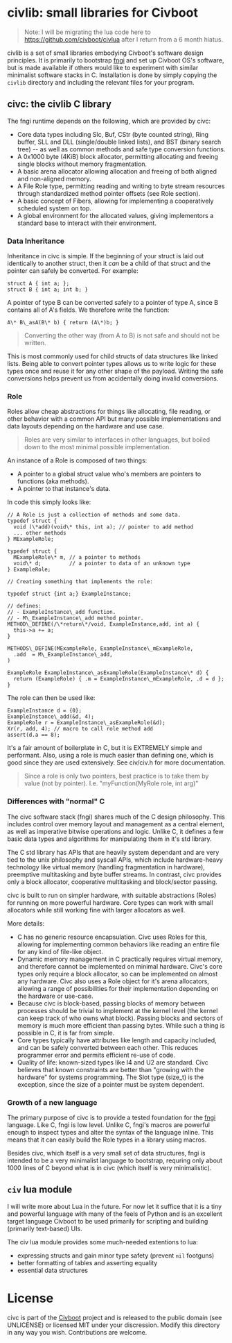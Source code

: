 # civlib: small libraries for Civboot

> Note: I will be migrating the lua code here to https://github.com/civboot/civlua
> after I return from a 6 month hiatus.

civlib is a set of small libraries embodying Civboot's software design
principles. It is primarily to bootstrap [fngi](https://github.com/civboot/fngi)
and set up Civboot OS's software, but is
made available if others would like to experiment with similar minimalist
software stacks in C. Installation is done by simply copying the `civlib`
directory and including the relevant files for your program.

## civc: the civlib C library

The fngi runtime depends on the following, which are provided by civc:

*   Core data types including Slc, Buf, CStr (byte counted string), Ring buffer,
    SLL and DLL (single/double linked lists), and BST (binary search tree) -- as
    well as common methods and safe type conversion functions.
*   A 0x1000 byte (4KiB) block allocator, permitting allocating and freeing
    single blocks without memory fragmentation.
*   A basic arena allocator allowing allocation and freeing of both aligned and
    non-aligned memory.
*   A File Role type, permitting reading and writing to byte stream resources
    through standardized method pointer offsets (see Role section).
*   A basic concept of Fibers, allowing for implementing a cooperatively
    scheduled system on top.
*   A global environment for the allocated values, giving implementors a
    standard base to interact with their environment.

### Data Inheritance

Inheritance in civc is simple. If the beginning of your struct is laid out
identically to another struct, then it _can_ be a child of that struct and the
pointer can safely be converted. For example:

```
struct A { int a; };
struct B { int a; int b; }
```

A pointer of type B can be converted safely to a pointer of type A, since B
contains all of A's fields. We therefore write the function:

```
A\* B\_asA(B\* b) { return (A\*)b; }
```

> Converting the other way (from A to B) is not safe and should not be written.

This is most commonly used for child structs of data structures like linked
lists. Being able to convert pointer types allows us to write logic for these
types once and reuse it for any other shape of the payload. Writing the safe
conversions helps prevent us from accidentally doing invalid conversions.

### Role

Roles allow cheap abstractions for things like allocating, file reading, or
other behavior with a common API but many possible implementations and data
layouts depending on the hardware and use case.

> Roles are very similar to interfaces in other languages, but boiled down to the most minimal possible implementation.

An instance of a Role is composed of two things:

*   A pointer to a global struct value who's members are pointers to functions
    (aka methods).
*   A pointer to that instance's data.

In code this simply looks like:

```
// A Role is just a collection of methods and some data.
typedef struct {
  void (\*add)(void\* this, int a); // pointer to add method
  ... other methods
} MExampleRole;

typedef struct {
  MExampleRole\* m, // a pointer to methods
  void\* d;         // a pointer to data of an unknown type
} ExampleRole;

// Creating something that implements the role:

typedef struct {int a;} ExampleInstance;

// defines:
// - ExampleInstance\_add function.
// - M\_ExampleInstance\_add method pointer.
METHOD\_DEFINE(/\*return\*/void, ExampleInstance,add, int a) {
  this->a += a;
}

METHODS\_DEFINE(MExampleRole, ExampleInstance\_mExampleRole,
  .add  = M\_ExampleInstance\_add,
)

ExampleRole ExampleInstance\_asExampleRole(ExampleInstance\* d) {
  return (ExampleRole) { .m = ExampleInstance\_mExampleRole, .d = d };
}
```

The role can then be used like:

```
ExampleInstance d = {0};
ExampleInstance\_add(&d, 4);
ExampleRole r = ExampleInstance\_asExampleRole(&d);
Xr(r, add, 4); // macro to call role method add
assert(d.a == 8);
```

It's a fair amount of boilerplate in C, but it is EXTREMELY simple and
performant. Also, using a role is much easier than defining one, which is good
since they are used extensively. See civ/civ.h for more documentation.

> Since a role is only two pointers, best practice is to take them by value (not
> by pointer). I.e. "myFunction(MyRole role, int arg)"

### Differences with "normal" C

The civc software stack (fngi) shares much of the C design philosophy. This
includes control over memory layout and management as a central element, as well
as imperative bitwise operations and logic. Unlike C, it defines a few basic
data types and algorithms for manipulating them in it's std library.

The C std library has APIs that are heavily system dependant and are very tied
to the unix philosophy and syscall APIs, which include hardware-heavy technology
like virtual memory (handling fragmentation in hardware), preemptive
multitasking and byte buffer streams. In contrast, civc provides only a block
allocator, cooperative multitasking and block/sector passing.

civc is built to run on simpler hardware, with suitable abstractions (Roles) for
running on more powerful hardware. Core types can work with small allocators
while still working fine with larger allocators as well.

More details:

*   C has no generic resource encapsulation. Civc uses Roles for this, allowing
    for implementing common behaviors like reading an entire file for any kind
    of file-like object.
*   Dynamic memory management in C practically requires virtual memory, and
    therefore cannot be implemented on minimal hardware. Civc's core types only
    require a block allocator, so can be implemented on almost any hardware.
    Civc also uses a Role object for it's arena allocators, allowing a range of
    possibilities for their implementation depending on the hardware or
    use-case.
*   Because civc is block-based, passing blocks of memory between processes
    should be trivial to implement at the kernel level (the kernel can keep
    track of who owns what block). Passing blocks and sectors of memory is much
    more efficient than passing bytes. While such a thing is possible in C, it
    is far from simple.
*   Core types typically have attributes like length and capacity included, and
    can be safely converted between each other. This reduces programmer error
    and permits efficient re-use of code.
*   Quality of life: known-sized types like I4 and U2 are standard. Civc
    believes that known constraints are better than "growing with the hardware"
    for systems programming. The Slot type (size\_t) is the exception, since the
    size of a pointer must be system dependent.

### Growth of a new language

The primary purpose of civc is to provide a tested foundation for the
[fngi](https://github.com/civboot/fngi) language. Like C, fngi is low level.
Unlike C, fngi's macros are powerful enough to inspect types and alter the
syntax of the language inline. This means that it can easily build the Role
types in a library using macros.

Besides civc, which itself is a very small set of data structures, fngi is
intended to be a very minimalist language to bootstrap, requring only about 1000
lines of C beyond what is in civc (which itself is very minimalistic).

## `civ` lua module
I will write more about Lua in the future. For now let it suffice that it is a
tiny and powerful language with many of the feels of Python and is an excellent
target language Civboot to be used primarily for scripting and building
(primarily text-based) UIs.

The civ lua module provides some much-needed extentions to lua:

- expressing structs and gain minor type safety (prevent `nil` footguns)
- better formatting of tables and asserting equality
- essential data structures

# License

civc is part of the [Civboot](https://civboot.org) project and is released to
the public domain (see UNLICENSE) or licensed MIT under your discression. Modify
this directory in any way you wish. Contributions are welcome.

